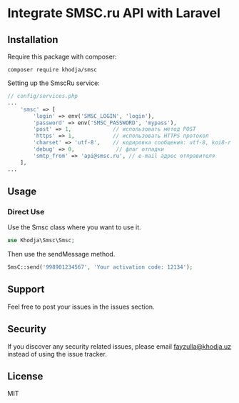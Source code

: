 # Integrate SMSC.ru API with Laravel

## Installation

 Require this package with composer:


```
composer require khodja/smsc
```

Setting up the SmscRu service:

```php
// config/services.php
...
	'smsc' => [
        'login' => env('SMSC_LOGIN', 'login'),
        'password' => env('SMSC_PASSWORD', 'mypass'),
        'post' => 1,             // использовать метод POST
        'https' => 1,            // использовать HTTPS протокол
        'charset' => 'utf-8',    // кодировка сообщения: utf-8, koi8-r или windows-1251 (по умолчанию)
        'debug' => 0,             // флаг отладки
        'smtp_from' => 'api@smsc.ru', // e-mail адрес отправителя
    ],
...
```



## Usage

### Direct Use

Use the Smsc class where you want to use it.

```php
use Khodja\Smsc\Smsc;
```

Then use the sendMessage method.

```php
SmsC::send('998901234567', 'Your activation code: 12134');
```

## Support

Feel free to post your issues in the issues section.

## Security

If you discover any security related issues, please email fayzulla@khodja.uz instead of using the issue tracker.

## License

MIT


